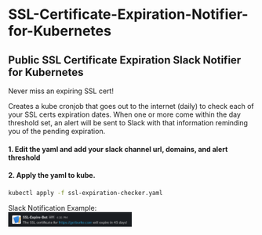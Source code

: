 # SSL-Certificate-Expiration-Notifier-for-Kubernetes
## Public SSL Certificate Expiration Slack Notifier for Kubernetes
Never miss an expiring SSL cert! 

Creates a kube cronjob that goes out to the internet (daily) to check each of your SSL certs expiration dates. When one or more come within the day threshold set, an alert will be sent to Slack with that information reminding you of the pending expiration.

#### 1. Edit the yaml and add your slack channel url, domains, and alert threshold
#### 2. Apply the yaml to kube. 
```sh
kubectl apply -f ssl-expiration-checker.yaml
```

Slack Notification Example:
<br>
<img src="https://raw.githubusercontent.com/se7enack/SSL-Certificate-Expiration-Notifier-for-Kubernetes/main/example.png"  width="50%" height="50%">

